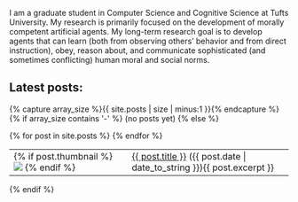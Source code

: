 I am a graduate student in Computer Science and Cognitive Science at Tufts University.  My research is primarily focused on the development of morally competent artificial agents.  My long-term research goal is to develop agents that can learn (both from observing others’ behavior and from direct instruction), obey, reason about, and communicate sophisticated (and sometimes conflicting) human moral and social norms.

## Latest posts:

{% capture array_size %}{{ site.posts | size | minus:1 }}{% endcapture %}
{% if array_size contains '-' %}
(no posts yet)
{% else %}



<table>
{% for post in site.posts %}
<tr>
<td>{% if post.thumbnail %}
<a href="{{ post.url }}">
<img src="{{ post.thumbnail }}" class="thumbnail" /></a>
{% endif %}
</td>
<td>
<span class="post-title-link">
<a href="{{ post.url }}">{{ post.title }}</a>
</span>({{ post.date | date_to_string }}){{ post.excerpt }}
  </td>
</tr>
{% endfor %}
</table>
{% endif %}
